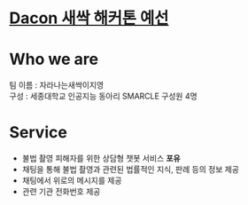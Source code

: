 # [Dacon 새싹 해커톤 예선](https://dacon.io/competitions/official/236293/overview/description)

# Who we are
팀 이름 : 자라나는새싹이지영   
구성 : 세종대학교 인공지능 동아리 SMARCLE 구성원 4명

# Service
- 불법 촬영 피해자를 위한 상담형 챗봇 서비스 **포유**
- 채팅을 통해  불법 촬영과 관련된 법률적인 지식, 판례 등의 정보 제공
- 채팅에서 위로의 메시지를 제공
- 관련 기관 전화번호 제공
